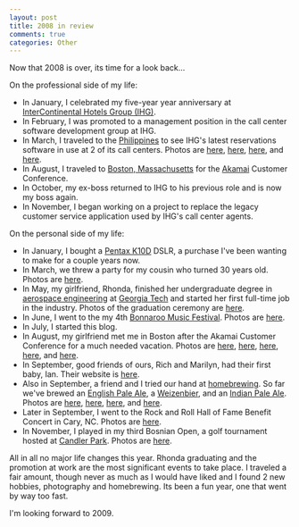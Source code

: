 ```yaml
--- 
layout: post
title: 2008 in review
comments: true
categories: Other
---
```

Now that 2008 is over, its time for a look back...

On the professional side of my life:

* In January, I celebrated my five-year year anniversary at <a href="http://en.wikipedia.org/wiki/InterContinental_Hotels_Group">InterContinental Hotels Group (IHG)</a>.
* In February, I was promoted to a management position in the call center software development group at IHG.
* In March, I traveled to the <a href="http://en.wikipedia.org/wiki/Philippines">Philippines</a> to see IHG's latest reservations software in use at 2 of its call centers.  Photos are <a href="http://cameronstokes.com/gallery/camp_john_hay_march_2008/">here</a>, <a href="http://cameronstokes.com/gallery/baguio_city_ihg_call_center_march_2008/">here</a>, <a href="http://cameronstokes.com/gallery/baguio_city_philippines_march_2008/">here</a>, and <a href="http://cameronstokes.com/gallery/manila_philippines_march_2008/">here</a>.
* In August, I traveled to <a href="http://en.wikipedia.org/wiki/Boston,_Massachusetts">Boston, Massachusetts</a> for the <a href="http://en.wikipedia.org/wiki/Akamai_Technologies">Akamai</a> Customer Conference.
* In October, my ex-boss returned to IHG to his previous role and is now my boss again.
* In November, I began working on a project to replace the legacy customer service application used by IHG's call center agents.<br style="font-size: 13.0222px; line-height: 19.0222px;" />

On the personal side of my life:

* In January, I bought a <a href="http://en.wikipedia.org/wiki/Pentax_K10D">Pentax K10D</a> DSLR, a purchase I've been wanting to make for a couple years now.
* In March, we threw a party <a href="http://en.wikipedia.org/wiki/Athens,_Georgia"></a>for my cousin who turned 30 years old.  Photos are <a href="http://cameronstokes.com/gallery/scotts_30th_birthday_march_2008/">here</a>.
* In May, my girlfriend, Rhonda, finished her undergraduate degree in <a href="http://en.wikipedia.org/wiki/Aerospace_engineering">aerospace engineering</a> at <a href="http://en.wikipedia.org/wiki/Georgia_Institute_of_Technology">Georgia Tech</a> and started her first full-time job in the industry.  Photos of the graduation ceremony are <a href="http://cameronstokes.com/gallery/rhondas_graduation_may_2008/">here</a>.
* In June, I went to the my 4th <a href="http://en.wikipedia.org/wiki/Bonnaroo_Music_Festival">Bonnaroo Music Festival</a>.  Photos are <a href="http://cameronstokes.com/gallery/bonnaroo_june_2008/">here</a>.
* In July, I started this blog.
* In August, my girlfriend met me in Boston after the Akamai Customer Conference for a much needed vacation.  Photos are <a href="http://cameronstokes.com/gallery/blue_jays_vs_red_sox_august_2008/">here</a>, <a href="http://cameronstokes.com/gallery/harvard_august_2008/">here</a>, <a href="http://cameronstokes.com/gallery/massachusetts_institute_of_technology_august_2008/">here</a>, <a href="http://cameronstokes.com/gallery/boston_ma_august_2008/">here</a>, and <a href="http://cameronstokes.com/gallery/harpoon_brewery_august_2008/">here</a>.
* In September, good friends of ours, Rich and Marilyn, had their first baby, Ian.  Their website is <a href="http://www.dredgefamily.com/">here</a>.
* Also in September, a friend and I tried our hand at <a href="http://en.wikipedia.org/wiki/Homebrewing">homebrewing</a>.  So far we've brewed an <a href="http://en.wikipedia.org/wiki/Pale_Ale">English Pale Ale</a>, a <a href="http://en.wikipedia.org/wiki/Wheat_beer">Weizenbier</a>, and an <a href="http://en.wikipedia.org/wiki/India_Pale_Ale">Indian Pale Ale</a>.  Photos are <a href="http://cameronstokes.com/gallery/home-brewing-english-pale-ale-september-2008/">here</a>, <a href="http://cameronstokes.com/gallery/bottling-homebrew-first-batch-october-2008/">here</a>, <a href="http://cameronstokes.com/gallery/weizenbier-homebrew-october-2008/">here</a>, and <a href="http://cameronstokes.com/gallery/homebrewing-palilalia-india-pale-ale/">here</a>.
* Later in September, I went to the Rock and Roll Hall of Fame Benefit Concert in Cary, NC.  Photos are <a href="http://cameronstokes.com/gallery/rock-and-roll-benefit-concert-september-2008/">here</a>.
* In November, I played in my third Bosnian Open, a golf tournament hosted at <a href="http://en.wikipedia.org/wiki/Candler_Park">Candler Park</a>.  Photos are <a href="http://cameronstokes.com/gallery/bosnian-open-november-2008/">here</a>.

All in all no major life changes this year.  Rhonda graduating and the promotion at work are the most significant events to take place.  I traveled a fair amount, though never as much as I would have liked and I found 2 new hobbies, photography and homebrewing.  Its been a fun year, one that went by way too fast.

I'm looking forward to 2009.

